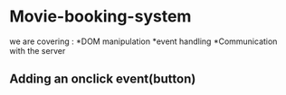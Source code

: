 # Movie-booking-system
we are covering :
*DOM manipulation
*event handling
*Communication with the server

## Adding an onclick event(button)

## 